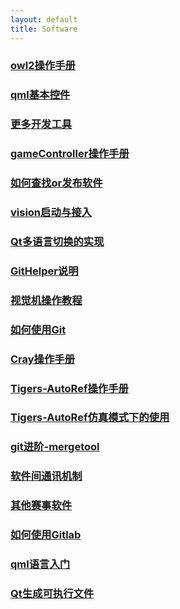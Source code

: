 ```yaml
---
layout: default 
title: Software
---
```

### [owl2操作手册](../docs/Software/owl2操作手册.md)
### [qml基本控件](../docs/Software/qml基本控件.md)
### [更多开发工具](../docs/Software/更多开发工具.md)
### [gameController操作手册](../docs/Software/gameController操作手册.md)
### [如何查找or发布软件](../docs/Software/如何查找or发布软件.md)
### [vision启动与接入](../docs/Software/vision启动与接入.md)
### [Qt多语言切换的实现](../docs/Software/Qt多语言切换的实现.md)
### [GitHelper说明](../docs/Software/GitHelper说明.md)
### [视觉机操作教程](../docs/Software/视觉机操作教程.md)
### [如何使用Git](../docs/Software/如何使用Git.md)
### [Cray操作手册](../docs/Software/Cray操作手册.md)
### [Tigers-AutoRef操作手册](../docs/Software/Tigers-AutoRef操作手册.md)
### [Tigers-AutoRef仿真模式下的使用](../docs/Software/Tigers-AutoRef仿真模式下的使用.md)
### [git进阶-mergetool](../docs/Software/git进阶-mergetool.md)
### [软件间通讯机制](../docs/Software/软件间通讯机制.md)
### [其他赛事软件](../docs/Software/其他赛事软件.md)
### [如何使用Gitlab](../docs/Software/如何使用Gitlab.md)
### [qml语言入门](../docs/Software/qml语言入门.md)
### [Qt生成可执行文件](../docs/Software/Qt生成可执行文件.md)

